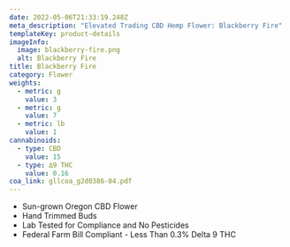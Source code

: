 ```yaml
---
date: 2022-05-06T21:33:19.248Z
meta_description: "Elevated Trading CBD Hemp Flower: Blackberry Fire"
templateKey: product-details
imageInfo:
  image: blackberry-fire.png
  alt: Blackberry Fire
title: Blackberry Fire
category: Flower
weights:
  - metric: g
    value: 3
  - metric: g
    value: 7
  - metric: lb
    value: 1
cannabinoids:
  - type: CBD
    value: 15
  - type: ∆9 THC
    value: 0.16
coa_link: gllcoa_g2d0386-04.pdf
---
```



* Sun-grown Oregon CBD Flower
* Hand Trimmed Buds
* Lab Tested for Compliance and No Pesticides
* Federal Farm Bill Compliant - Less Than 0.3% Delta 9 THC